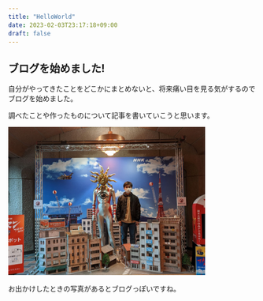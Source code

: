 ```yaml
---
title: "HelloWorld"
date: 2023-02-03T23:17:18+09:00
draft: false
---
```


## ブログを始めました!

自分がやってきたことをどこかにまとめないと、将来痛い目を見る気がするのでブログを始めました。

調べたことや作ったものについて記事を書いていこうと思います。

<img src="/img/taroman.jpg" width="400">

お出かけしたときの写真があるとブログっぽいですね。
